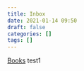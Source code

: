 ```yaml
---
title: Inbox
date: 2021-01-14 09:50
draft: false
categories: []
tags: []
---
```


[Books](/books)
test1
